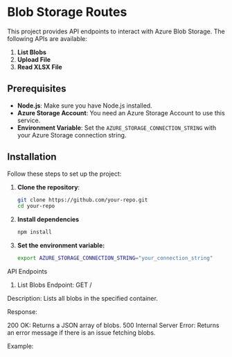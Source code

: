 # Blob Storage Routes

This project provides API endpoints to interact with Azure Blob Storage. The following APIs are available:

1. **List Blobs**
2. **Upload File**
3. **Read XLSX File**

## Prerequisites

- **Node.js**: Make sure you have Node.js installed.
- **Azure Storage Account**: You need an Azure Storage Account to use this service.
- **Environment Variable**: Set the `AZURE_STORAGE_CONNECTION_STRING` with your Azure Storage connection string.


## Installation

Follow these steps to set up the project:

1. **Clone the repository**:
   ```sh
   git clone https://github.com/your-repo.git
   cd your-repo
    ```
2. **Install dependencies** 
   ```sh
   npm install
   ```

3. **Set the environment variable:** 
   ```sh
   export AZURE_STORAGE_CONNECTION_STRING="your_connection_string"
   ```

API Endpoints
1. List Blobs
Endpoint: GET /

Description: Lists all blobs in the specified container.

Response:

200 OK: Returns a JSON array of blobs.
500 Internal Server Error: Returns an error message if there is an issue fetching blobs.

Example:

